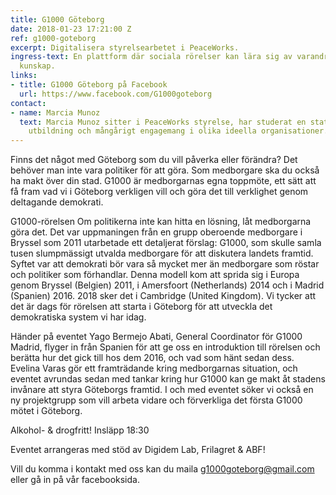 ```yaml
---
title: G1000 Göteborg
date: 2018-01-23 17:21:00 Z
ref: g1000-goteborg
excerpt: Digitalisera styrelsearbetet i PeaceWorks.
ingress-text: En plattform där sociala rörelser kan lära sig av varandra och sprida
  kunskap.
links:
- title: G1000 Göteborg på Facebook
  url: https://www.facebook.com/G1000goteborg
contact:
- name: Marcia Munoz
  text: Marcia Munoz sitter i PeaceWorks styrelse, har studerat en statsvetenskaplig
    utbildning och mångårigt engagemang i olika ideella organisationer.
---
```


Finns det något med Göteborg som du vill påverka eller förändra? Det behöver man inte vara politiker för att göra. Som medborgare ska du också ha makt över din stad. G1000 är medborgarnas egna toppmöte, ett sätt att få fram vad vi i Göteborg verkligen vill och göra det till verklighet genom deltagande demokrati.

G1000-rörelsen
Om politikerna inte kan hitta en lösning, låt medborgarna göra det. Det var uppmaningen från en grupp oberoende medborgare i Bryssel som 2011 utarbetade ett detaljerat förslag: G1000, som skulle samla tusen slumpmässigt utvalda medborgare för att diskutera landets framtid. Syftet var att demokrati bör vara så mycket mer än medborgare som röstar och politiker som förhandlar. Denna modell kom att sprida sig i Europa genom Bryssel (Belgien) 2011, i Amersfoort (Netherlands) 2014 och i Madrid (Spanien) 2016. 2018 sker det i Cambridge (United Kingdom). Vi tycker att det är dags för rörelsen att starta i Göteborg för att utveckla det demokratiska system vi har idag.

Händer på eventet
Yago Bermejo Abati, General Coordinator för G1000 Madrid, flyger in från Spanien för att ge oss en introduktion till rörelsen och berätta hur det gick till hos dem 2016, och vad som hänt sedan dess.
Evelina Varas gör ett framträdande kring medborgarnas situation, och eventet avrundas sedan med tankar kring hur G1000 kan ge makt åt stadens invånare att styra Göteborgs framtid.
I och med eventet söker vi också en ny projektgrupp som vill arbeta vidare och förverkliga det första G1000 mötet i Göteborg.


Alkohol- & drogfritt!
Insläpp 18:30

Eventet arrangeras med stöd av Digidem Lab, Frilagret & ABF!

Vill du komma i kontakt med oss kan du maila g1000goteborg@gmail.com eller gå in på vår facebooksida.
